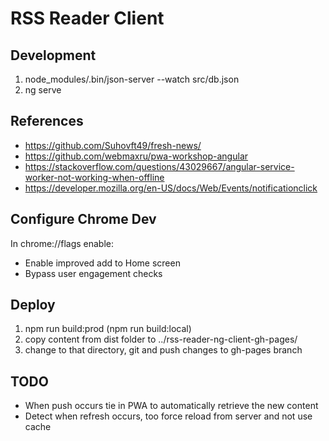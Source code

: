 # RSS Reader Client

## Development

1. node_modules/.bin/json-server --watch src/db.json
1. ng serve

## References

- https://github.com/Suhovft49/fresh-news/
- https://github.com/webmaxru/pwa-workshop-angular
- https://stackoverflow.com/questions/43029667/angular-service-worker-not-working-when-offline
- https://developer.mozilla.org/en-US/docs/Web/Events/notificationclick

## Configure Chrome Dev

In chrome://flags enable:

- Enable improved add to Home screen
- Bypass user engagement checks

## Deploy

1. npm run build:prod (npm run build:local)
1. copy content from dist folder to ../rss-reader-ng-client-gh-pages/
1. change to that directory, git and push changes to gh-pages branch

## TODO

- When push occurs tie in PWA to automatically retrieve the new content
- Detect when refresh occurs, too force reload from server and not use cache
